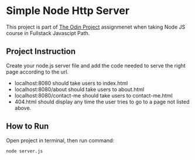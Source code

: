 # Simple Node Http Server

This project is part of [The Odin Project](https://www.theodinproject.com/) assignmenet when taking Node JS course in Fullstack Javascipt Path.

## Project Instruction

Create your node.js server file and add the code needed to serve the right page according to the url.

- localhost:8080 should take users to index.html
- localhost:8080/about should take users to about.html
- localhost:8080/contact-me should take users to contact-me.html
- 404.html should display any time the user tries to go to a page not listed above.

## How to Run

Open project in terminal, then run command:

```sh
node server.js
```
